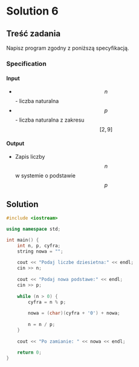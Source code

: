 # Solution 6

## Treść zadania

Napisz program zgodny z poniższą specyfikacją.

### Specification

#### Input

* $$n$$ - liczba naturalna
* $$p$$ - liczba naturalna z zakresu $$[2,9]$$

#### Output

* Zapis liczby $$n$$ w systemie o podstawie $$p$$ 

## Solution

```cpp
#include <iostream>

using namespace std;

int main() {
    int n, p, cyfra;
    string nowa = "";
    
    cout << "Podaj liczbe dziesietna:" << endl;
    cin >> n;
    
    cout << "Podaj nowa podstawe:" << endl;
    cin >> p;
    
    while (n > 0) {
        cyfra = n % p;
        
        nowa = (char)(cyfra + '0') + nowa;
        
        n = n / p;
    }
    
    cout << "Po zamianie: " << nowa << endl;
    
    return 0;
}
```
